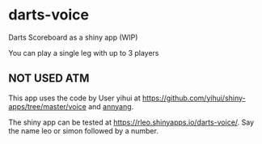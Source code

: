 # darts-voice
Darts Scoreboard as a shiny app (WIP)

You can play a single leg with up to 3 players

## NOT USED ATM

This app uses the code by User yihui at https://github.com/yihui/shiny-apps/tree/master/voice and [annyang](https://github.com/TalAter/annyang). 

The shiny app can be tested at https://rleo.shinyapps.io/darts-voice/. Say the name leo or simon followed by a number. 
